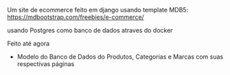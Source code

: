 ﻿Um site de ecommerce feito em django usando template MDB5: https://mdbootstrap.com/freebies/e-commerce/

usando Postgres como banco de dados atraves do docker

Feito até agora


- Modelo do Banco de Dados do Produtos, Categorias e Marcas com suas respectivas páginas